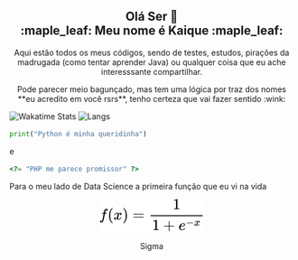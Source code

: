 <h2 align="center">Olá Ser 👋<br/>:maple_leaf: Meu nome é Kaique :maple_leaf:</h1>

<p align="center">Aqui estão todos os meus códigos, sendo de testes, estudos, pirações da madrugada (como tentar aprender Java) ou qualquer coisa que eu ache interesssante compartilhar.</p>
<p align="center">Pode parecer meio bagunçado, mas tem uma lógica por traz dos nomes **eu acredito em você rsrs**, tenho certeza que vai fazer sentido <span align="center">:wink:</span></p>

![Wakatime Stats](https://github-readme-stats.vercel.app/api/wakatime?username=EdCKiq&theme=dark&layout=compact)
![Langs](https://github-readme-stats.vercel.app/api/top-langs/?username=EdCKiq&theme=dark&layout=compact)

~~~python
print("Python é minha queridinha")
~~~

e

~~~php
<?= "PHP me parece promissor" ?>
~~~

Para o meu lado de Data Science a primeira função que eu vi na vida

<!-- $$
 f(x)= \frac{1}{1+e^{-x}}
$$ -->

<div align="center"><img style="background: white;" src="svg/wodh0KOscS.svg"></div>

<p align=center>Sigma</p>
